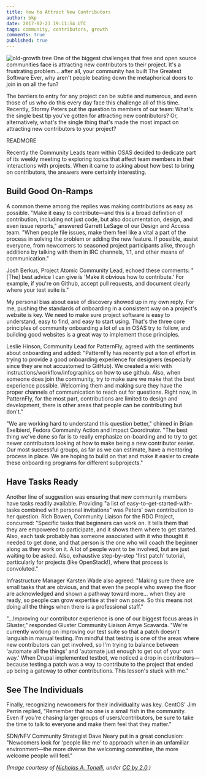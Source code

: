 ```yaml
---
title: How to Attract New Contributors
author: bkp
date: 2017-02-23 19:11:54 UTC
tags: community, contributors, growth
comments: true
published: true
---
```


![old-growth tree](blog/bkp/growth-tree.jpg) One of the biggest challenges that free and open source communities face is attracting new contributors to their project. It's a frustrating problem... after all, your community has built The Greatest Software Ever, why aren't people beating down the metaphorical doors to join in on all the fun?

The barriers to entry for any project can be subtle and numerous, and even those of us who do this every day face this challenge all of this time. Recently, Stormy Peters put the question to members of our team: What's the single best tip you've gotten for attracting new contributors? Or, alternatively, what's the single thing that's made the most impact on attracting new contributors to your project?

READMORE

Recently the Community Leads team within OSAS decided to dedicate part of its weekly meeting to exploring topics that affect team members in their interactions with projects. When it came to asking about how best to bring on contributors, the answers were certainly interesting.

## Build Good On-Ramps

A common theme among the replies was making contributions as easy as possible. "Make it easy to contribute&mdash;and this is a broad definition of contribution, including not just code, but also documentation, design, and even issue reports," answered Garrett LeSage of our Design and Access team. "When people file issues, make them feel like a vital a part of the process in solving the problem or adding the new feature. If possible, assist everyone, from newcomers to seasoned project participants alike, through additions by talking with them in IRC channels, 1:1, and other means of communication."

Josh Berkus, Project Atomic Community Lead, echoed these comments: "[The] best advice I can give is 'Make it obvious how to contribute.'  For example, if you're on Github, accept pull requests, and document clearly where your test suite is."

My personal bias about ease of discovery showed up in my own reply. For me, pushing the standards of onboarding in a consistent way on a project's website is key. We need to make sure project software is easy to understand, easy to find, and easy to start using. That's the three core principles of community onboarding a lot of us in OSAS try to follow, and building good websites is a great way to implement those principles.

Leslie Hinson, Community Lead for PatternFly, agreed with the sentiments about onboarding and added: "PatternFly has recently put a ton of effort in trying to provide a good onboarding experience for designers (especially since they are not accustomed to GitHub). We created a wiki with instructions/workflow/infographics on how to use github. Also, when someone does join the community, try to make sure we make that the best experience possible. Welcoming them and making sure they have the proper channels of communication to reach out for questions. Right now, in PatternFly, for the most part, contributions are limited to design and development, there is other areas that people can be contributing but don't."

"We are working hard to understand this question better," chimed in Brian Exelbierd, Fedora Community Action and Impact Coordinator. "The best thing we've done so far is to really emphasize on-boarding and to try to get newer contributors looking at how to make being a new contributor easier.  Our most successful groups, as far as we can estimate, have a mentoring process in place.  We are hoping to build on that and make it easier to create these onboarding programs for different subprojects."

## Have Tasks Ready

Another line of suggestion was ensuring that new community members have tasks readily available. Providing "a list of easy-to-get-started-with-tasks combined with personal invitations" was Peters' own contribution to her question. Rich Bowen, Community Liaison for the RDO Project, concurred: "Specific tasks that beginners can work on. It tells them that they are empowered to participate, and it shows them where to get started. Also, each task probably has someone associated with it who thought it needed to get done, and that person is the one who will coach the beginner along as they work on it. A lot of people want to be involved, but are just waiting to be asked. Also, exhaustive step-by-step 'first patch' tutorial, particularly for projects (like OpenStack!), where that process is convoluted."

Infrastructure Manager Karsten Wade also agreed: "Making sure there are small tasks that are obvious, and that even the people who sweep the floor are acknowledged and shown a pathway toward more... when they are ready, so people can grow expertise at their own pace. So this means not doing all the things when there is a professional staff."

"...Improving our contributor experience is one of our biggest focus areas in Gluster," responded Gluster Community Liaison Amye Scavarda. "We're currently working on improving our test suite so that a patch doesn't languish in manual testing. I'm mindful that testing is one of the areas where new contributors can get involved, so I'm trying to balance between 'automate all the things' and 'automate just enough to get out of your own way.' When Drupal implemented testbot, we noticed a drop in contributors&mdash;because testing a patch was a way to contribute to the project that ended up being a gateway to other contributions. This lesson's stuck with me."

## See The Individuals

Finally, recognizing newcomers for their individuality was key. CentOS' Jim Perrin replied, "Remember that no one is a small fish in the community. Even if you're chasing larger groups of users/contributors, be sure to take the time to talk to everyone and make them feel that they matter."

SDN/NFV Community Strategist Dave Neary put in a great conclusion: "Newcomers look for 'people like me' to approach when in an unfamiliar environment&mdash;the more diverse the welcoming committee, the more welcome people will feel."

*(Image courtesy of [Nicholas A. Tonelli](https://www.flickr.com/photos/nicholas_t/5825232321), under [CC by 2.0](https://creativecommons.org/licenses/by/2.0/).)*
